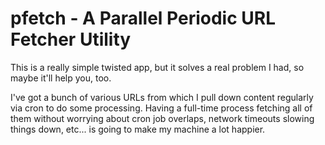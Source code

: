 # pfetch - A Parallel Periodic URL Fetcher Utility

This is a really simple twisted app, but it solves a real problem I had, so
maybe it'll help you, too.

I've got a bunch of various URLs from which I pull down content regularly via
cron to do some processing.  Having a full-time process fetching all of them
without worrying about cron job overlaps, network timeouts slowing things down,
etc... is going to make my machine a lot happier.
